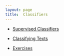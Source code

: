 ```yaml
---
layout: page
title:  Classifiers
---
```

* [Supervised Classifiers](/book/classifiers/supervised-classifiers)

* [Classifying Texts](/book/classifiers/classifying-texts)

* [Exercises](/book/classifiers/exercises)